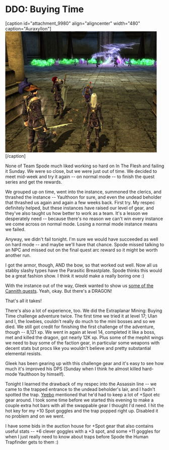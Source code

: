 # DDO: Buying Time

[caption id="attachment\_9980" align="aligncenter" width="480" caption="Auraxyllon"][![](../uploads/2012/01/dndclient-2012-01-10-23-25-52-06-480x383.jpg "Auraxyllon")](../uploads/2012/01/dndclient-2012-01-10-23-25-52-06.jpg)[/caption]

None of Team Spode much liked working so hard on In The Flesh and failing it Sunday. We were so close, but we were just out of time. We decided to meet mid-week and try it again -- on normal mode -- to finish the quest series and get the rewards.

We grouped up on time, went into the instance, summoned the clerics, and thrashed the instance -- Yaulthoon for sure, and even the undead beholder that thrashed us again and again a few weeks back. First try. My respec definitely helped, but these instances have raised our level of gear, and they've also taught us how better to work as a team. It's a lesson we desperately need -- because there's no reason we can't win every instance we come across on normal mode. Losing a normal mode instance means we failed.

Anyway, we didn't fail tonight. I'm sure we would have succeeded as well on hard mode -- and maybe we'll have that chance. Spode missed talking to an NPC and missed out on the final quest arc reward so it might be worth another run.

I got the armor, though, AND the bow, so that worked out well. Now all us stabby slashy types have the Parasitic Breastplate. Spode thinks this would be a great fashion show. I think it would make a really boring one :)

With the instance out of the way, Gleek wanted to show us [some of the Cannith quests](http://happyduelingddo.blogspot.com/2011/12/extraplaner-mining-buying-time-soloed.html). Yeah, okay. But there's a DRAGON!

That's all it takes!

There's also a lot of experience, too. We did the Extraplanar Mining: Buying Time challenge adventure twice. The first time we tried it at level 17; Ulan and I, the lowbies, couldn't really do much to the mini bosses and so we died. We still got credit for finishing the first challenge of the adventure, though -- 8,121 xp. We went in again at level 14, completed it like a boss, met and killed the dragon, got nearly 12K xp. Plus some of the mephit wings we need to buy some of the faction gear, in particular some weapons with decent stats but procs like you wouldn't believe and pretty substantial elemental resists. 

Gleek has been gearing up with this challenge gear and it's easy to see how much it's improved his DPS (Sunday when I think he almost killed hard-mode Yaulthoon by himself).

Tonight I learned the drawback of my respec into the Assassin line -- we came to the trapped entrance to the undead beholder's lair, and I hadn't spotted the trap. [Yeebo](http://yfernbottom.blogspot.com/) mentioned that he'd had to keep a lot of +Spot etc gear around. I took some time before we started this evening to make a couple extra hot bars with all the swappable gear I thought I'd need. I hit the hot key for my +10 Spot goggles and the trap popped right up. Disabled it no problem and on we went.

I have some bids in the auction house for +Spot gear that also contains useful stats -- +6 clever goggles with a +3 spot, and some +11 goggles for when I just really need to know about traps before Spode the Human Trapfinder gets to them :)

